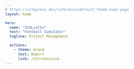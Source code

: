 ```yaml
---
# https://vitepress.dev/reference/default-theme-home-page
layout: home

hero:
  name: "SCALcetto"
  text: "Football Simulator"
  tagline: Project Management

  actions:
    - theme: brand
      text: Report
      link: /introduzione
---
```


